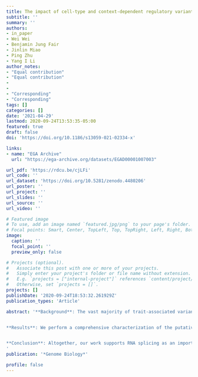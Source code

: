 ```yaml
---
title: The impact of cell-type and context-dependent regulatory variants on human immune traits
subtitle: ''
summary: ''
authors:
- in_paper
- Wei Wei
- Benjamin Jung Fair
- Jinlin Miao
- Ping Zhu
- Yang I Li
author_notes:
- "Equal contribution"
- "Equal contribution"
-
-
- "Corresponding"
- "Corresponding"
tags: []
categories: []
date: '2021-04-29'
lastmod: 2020-09-24T13:53:35-05:00
featured: true
draft: false
doi: 'https://doi.org/10.1186/s13059-021-02334-x'

links:
- name: "EGA Archive"
  url: "https://ega-archive.org/datasets/EGAD00001007003"

url_pdf: 'https://rdcu.be/cjLFi'
url_code: ''
url_dataset: 'https://doi.org/10.5281/zenodo.4480206'
url_poster: ''
url_project: ''
url_slides: ''
url_source: ''
url_video: ''

# Featured image
# To use, add an image named `featured.jpg/png` to your page's folder.
# Focal points: Smart, Center, TopLeft, Top, TopRight, Left, Right, BottomLeft, Bottom, BottomRight.
image:
  caption: ''
  focal_point: ''
  preview_only: false

# Projects (optional).
#   Associate this post with one or more of your projects.
#   Simply enter your project's folder or file name without extension.
#   E.g. `projects = ["internal-project"]` references `content/project/deep-learning/index.md`.
#   Otherwise, set `projects = []`.
projects: []
publishDate: '2020-09-24T18:53:32.261929Z'
publication_types: 'Article'

abstract: '**Background**: The vast majority of trait-associated variants identified using genome-wide association studies (GWAS) are noncoding, and therefore assumed to impact gene regulation. However, the majority of trait-associated loci are unexplained by regulatory quantitative trait loci (QTLs).


**Results**: We perform a comprehensive characterization of the putative mechanisms by which GWAS loci impact human immune traits. By harmonizing four major immune QTL studies, we identify 26,271 expression QTLs (eQTLs) and 23,121 splicing QTLs (sQTLs) spanning 18 immune cell types. Our colocalization analyses between QTLs and trait-associated loci from 72 GWAS reveals that genetic effects on RNA expression and splicing in immune cells colocalize with 40.4% of GWAS loci for immune-related traits, in many cases increasing the fraction of colocalized loci by two fold compared to previous studies. Notably, we find that the largest contributors of this increase are splicing QTLs, which colocalize on average with 14% of all GWAS loci that do not colocalize with eQTLs. By contrast, we find that cell type-specific eQTLs, and eQTLs with small effect sizes contribute very few new colocalizations. To investigate the 60% of GWAS loci that remain unexplained, we collect H3K27ac CUT&Tag data from rheumatoid arthritis and healthy controls, and find large-scale differences between immune cells from the different disease contexts, including at regions overlapping unexplained GWAS loci.


**Conclusion**: Altogether, our work supports RNA splicing as an important mediator of genetic effects on immune traits, and suggests that we must expand our study of regulatory processes in disease contexts to improve functional interpretation of as yet unexplained GWAS loci.
'
publication: '*Genome Biology*'

profile: false
---
```



<script type='text/javascript' src='https://d1bxh8uas1mnw7.cloudfront.net/assets/embed.js'></script>
<div class='altmetric-embed' data-badge-type='medium-donut' data-badge-details='right' data-doi='10.1186/s13059-021-02334-x'></div>
